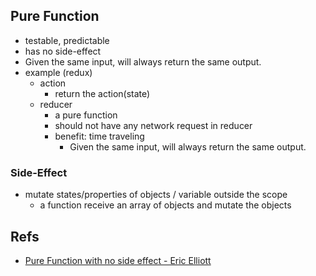 
## Pure Function

* testable, predictable
* has no side-effect
* Given the same input, will always return the same output.
* example (redux)
    * action
        * return the action(state)
    * reducer
        * a pure function
        * should not have any network request in reducer
        * benefit: time traveling
            * Given the same input, will always return the same output.

### Side-Effect
* mutate states/properties of objects / variable outside the scope
    * a function receive an array of objects and mutate the objects


## Refs
* [Pure Function with no side effect - Eric Elliott](https://medium.com/javascript-scene/master-the-javascript-interview-what-is-a-pure-function-d1c076bec976)

